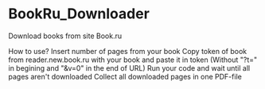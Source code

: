 # BookRu_Downloader
Download books from site Book.ru

How to use?
Insert number of pages from your book
Copy token of book from reader.new.book.ru with your book and paste it in token (Without "?t=" in begining and "&v=0" in the end of URL)
Run your code and wait until all pages aren't downloaded
Collect all downloaded pages in one PDF-file
